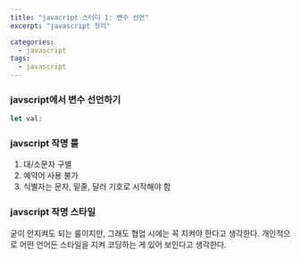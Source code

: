 ```yaml
---
title: "javacript 스터디 1: 변수 선언"
excerpt: "javascript 정리"

categories:
  - javascript
tags:
  - javascript
---
```


### javscript에서 변수 선언하기

```javascript
let val;
```

### javscript 작명 룰

1. 대/소문자 구별
2. 예약어 사용 불가
3. 식별자는 문자, 밑줄, 달러 기호로 시작해야 함

### javscript 작명 스타일

굳이 안지켜도 되는 룰이지만, 그래도 협업 시에는 꼭 지켜야 한다고 생각한다.
개인적으로 어떤 언어든 스타일을 지켜 코딩하는 게 있어 보인다고 생각한다.
